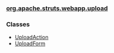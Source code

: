 ### [org.apache.struts.webapp.upload](package-summary.html.md)

### Classes

-   [UploadAction](UploadAction.html.md)
-   [UploadForm](UploadForm.html.md)

